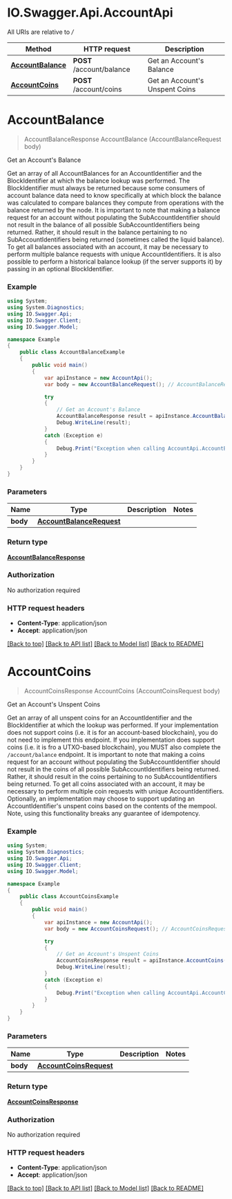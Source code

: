 # IO.Swagger.Api.AccountApi

All URIs are relative to */*

Method | HTTP request | Description
------------- | ------------- | -------------
[**AccountBalance**](AccountApi.md#accountbalance) | **POST** /account/balance | Get an Account&#x27;s Balance
[**AccountCoins**](AccountApi.md#accountcoins) | **POST** /account/coins | Get an Account&#x27;s Unspent Coins

<a name="accountbalance"></a>
# **AccountBalance**
> AccountBalanceResponse AccountBalance (AccountBalanceRequest body)

Get an Account's Balance

Get an array of all AccountBalances for an AccountIdentifier and the BlockIdentifier at which the balance lookup was performed. The BlockIdentifier must always be returned because some consumers of account balance data need to know specifically at which block the balance was calculated to compare balances they compute from operations with the balance returned by the node. It is important to note that making a balance request for an account without populating the SubAccountIdentifier should not result in the balance of all possible SubAccountIdentifiers being returned. Rather, it should result in the balance pertaining to no SubAccountIdentifiers being returned (sometimes called the liquid balance). To get all balances associated with an account, it may be necessary to perform multiple balance requests with unique AccountIdentifiers. It is also possible to perform a historical balance lookup (if the server supports it) by passing in an optional BlockIdentifier.

### Example
```csharp
using System;
using System.Diagnostics;
using IO.Swagger.Api;
using IO.Swagger.Client;
using IO.Swagger.Model;

namespace Example
{
    public class AccountBalanceExample
    {
        public void main()
        {
            var apiInstance = new AccountApi();
            var body = new AccountBalanceRequest(); // AccountBalanceRequest | 

            try
            {
                // Get an Account's Balance
                AccountBalanceResponse result = apiInstance.AccountBalance(body);
                Debug.WriteLine(result);
            }
            catch (Exception e)
            {
                Debug.Print("Exception when calling AccountApi.AccountBalance: " + e.Message );
            }
        }
    }
}
```

### Parameters

Name | Type | Description  | Notes
------------- | ------------- | ------------- | -------------
 **body** | [**AccountBalanceRequest**](AccountBalanceRequest.md)|  | 

### Return type

[**AccountBalanceResponse**](AccountBalanceResponse.md)

### Authorization

No authorization required

### HTTP request headers

 - **Content-Type**: application/json
 - **Accept**: application/json

[[Back to top]](#) [[Back to API list]](../README.md#documentation-for-api-endpoints) [[Back to Model list]](../README.md#documentation-for-models) [[Back to README]](../README.md)
<a name="accountcoins"></a>
# **AccountCoins**
> AccountCoinsResponse AccountCoins (AccountCoinsRequest body)

Get an Account's Unspent Coins

Get an array of all unspent coins for an AccountIdentifier and the BlockIdentifier at which the lookup was performed. If your implementation does not support coins (i.e. it is for an account-based blockchain), you do not need to implement this endpoint. If you implementation does support coins (i.e. it is fro a UTXO-based blockchain), you MUST also complete the `/account/balance` endpoint. It is important to note that making a coins request for an account without populating the SubAccountIdentifier should not result in the coins of all possible SubAccountIdentifiers being returned. Rather, it should result in the coins pertaining to no SubAccountIdentifiers being returned. To get all coins associated with an account, it may be necessary to perform multiple coin requests with unique AccountIdentifiers. Optionally, an implementation may choose to support updating an AccountIdentifier's unspent coins based on the contents of the mempool. Note, using this functionality breaks any guarantee of idempotency.

### Example
```csharp
using System;
using System.Diagnostics;
using IO.Swagger.Api;
using IO.Swagger.Client;
using IO.Swagger.Model;

namespace Example
{
    public class AccountCoinsExample
    {
        public void main()
        {
            var apiInstance = new AccountApi();
            var body = new AccountCoinsRequest(); // AccountCoinsRequest | 

            try
            {
                // Get an Account's Unspent Coins
                AccountCoinsResponse result = apiInstance.AccountCoins(body);
                Debug.WriteLine(result);
            }
            catch (Exception e)
            {
                Debug.Print("Exception when calling AccountApi.AccountCoins: " + e.Message );
            }
        }
    }
}
```

### Parameters

Name | Type | Description  | Notes
------------- | ------------- | ------------- | -------------
 **body** | [**AccountCoinsRequest**](AccountCoinsRequest.md)|  | 

### Return type

[**AccountCoinsResponse**](AccountCoinsResponse.md)

### Authorization

No authorization required

### HTTP request headers

 - **Content-Type**: application/json
 - **Accept**: application/json

[[Back to top]](#) [[Back to API list]](../README.md#documentation-for-api-endpoints) [[Back to Model list]](../README.md#documentation-for-models) [[Back to README]](../README.md)
